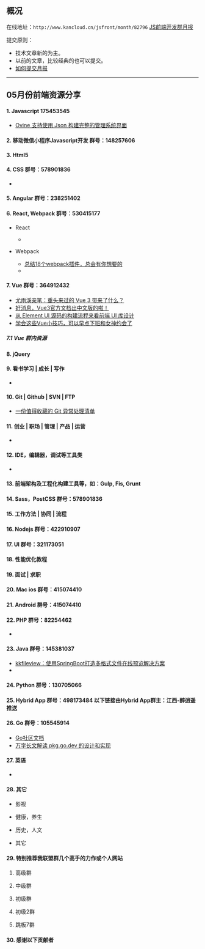 ## 概况

在线地址：`http://www.kancloud.cn/jsfront/month/82796` [JS前端开发群月报](http://www.kancloud.cn/jsfront/month/82796)


提交原则：

- 技术文章新的为主。
- 以前的文章，比较经典的也可以提交。
- [如何提交月报](http://www.kancloud.cn/jsfront/month/227309)

---


## 05月份前端资源分享
#### 1. Javascript 175453545
- [Ovine 支持使用 Json 构建完整的管理系统界面](https://ovine.igroupes.com/org/)

#### 2. 移动微信小程序Javascript开发 群号：148257606


#### 3. Html5


#### 4. CSS  群号：578901836
- []()

#### 5. Angular 群号：238251402

#### 6. React, Webpack 群号：530415177
- React
  
  - []()
  
- Webpack

  - [总结18个webpack插件，总会有你想要的](https://juejin.im/post/5ee9c98c6fb9a0587c6b136c)
  - []()


#### 7. Vue 群号：364912432
- [尤雨溪亲笔：重头来过的 Vue 3 带来了什么？](https://zhuanlan.zhihu.com/p/147022323)
- [好消息，Vue3官方文档出中文版的啦！](https://juejin.im/post/5eedd9776fb9a058b10aa8af)
- [从 Element UI 源码的构建流程来看前端 UI 库设计](https://juejin.im/post/5ef173c051882565bf507c2d)
- [学会这些Vue小技巧，可以早点下班和女神约会了](https://juejin.im/post/5eddbaee5188254344768fdc)

##### 7.1 Vue 群内资源


#### 8. jQuery

#### 9. 看书学习 | 成长 | 写作
- []()

#### 10. Git | Github | SVN | FTP
- [一份值得收藏的 Git 异常处理清单](https://juejin.im/post/5edcf3a36fb9a047fa04fbc3)

#### 11. 创业 | 职场 | 管理 | 产品 | 运营
- []()

#### 12. IDE，编辑器，调试等工具类
- []()

#### 13. 前端架构及工程化构建工具等，如：Gulp, Fis, Grunt

#### 14. Sass，PostCSS  群号：578901836

#### 15. 工作方法 | 协同 | 流程

#### 16. Nodejs 群号：422910907

#### 17. UI 群号：321173051

#### 18. 性能优化教程

#### 19. 面试 | 求职

#### 20. Mac ios 群号：415074410

#### 21. Android 群号：415074410

#### 22. PHP 群号：82254462
- []()

#### 23. Java 群号：145381037
- [kkfileview：使用SpringBoot打造多格式文件在线预览解决方案](https://zhuanlan.zhihu.com/p/147750515)
- []()

#### 24. Python 群号：130705066

#### 25. Hybrid App 群号：498173484 以下链接由Hybrid App群主：江西-醉逍遥推送

#### 26. Go 群号：105545914
- [Go社区文档](https://learnku.com/go/docs)
- [万字长文解读 pkg.go.dev 的设计和实现](https://mp.weixin.qq.com/s/btX53JVCgfOfxDy2ynQa_A)

#### 27. 英语
- []()

#### 28. 其它

- 影视


- 健康，养生


- 历史，人文


- 其它

  


#### 29. 特别推荐我联盟群几个高手的力作或个人网站

1. 高级群



2. 中级群


3. 初级群

4. 初级2群


5. 跳板7群


#### 30. 感谢以下贡献者

